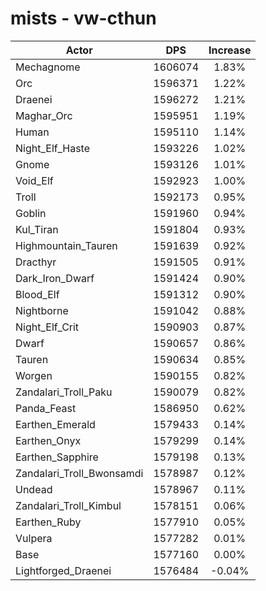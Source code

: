 # mists - vw-cthun
| Actor | DPS | Increase |
|---|:---:|:---:|
|Mechagnome|1606074|1.83%|
|Orc|1596371|1.22%|
|Draenei|1596272|1.21%|
|Maghar_Orc|1595951|1.19%|
|Human|1595110|1.14%|
|Night_Elf_Haste|1593226|1.02%|
|Gnome|1593126|1.01%|
|Void_Elf|1592923|1.00%|
|Troll|1592173|0.95%|
|Goblin|1591960|0.94%|
|Kul_Tiran|1591804|0.93%|
|Highmountain_Tauren|1591639|0.92%|
|Dracthyr|1591505|0.91%|
|Dark_Iron_Dwarf|1591424|0.90%|
|Blood_Elf|1591312|0.90%|
|Nightborne|1591042|0.88%|
|Night_Elf_Crit|1590903|0.87%|
|Dwarf|1590657|0.86%|
|Tauren|1590634|0.85%|
|Worgen|1590155|0.82%|
|Zandalari_Troll_Paku|1590079|0.82%|
|Panda_Feast|1586950|0.62%|
|Earthen_Emerald|1579433|0.14%|
|Earthen_Onyx|1579299|0.14%|
|Earthen_Sapphire|1579198|0.13%|
|Zandalari_Troll_Bwonsamdi|1578987|0.12%|
|Undead|1578967|0.11%|
|Zandalari_Troll_Kimbul|1578151|0.06%|
|Earthen_Ruby|1577910|0.05%|
|Vulpera|1577282|0.01%|
|Base|1577160|0.00%|
|Lightforged_Draenei|1576484|-0.04%|
